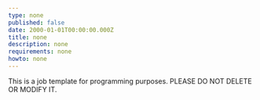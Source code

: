 ```yaml
---
type: none
published: false
date: 2000-01-01T00:00:00.000Z
title: none
description: none
requirements: none
howto: none
---
```


This is a job template for programming purposes. PLEASE DO NOT DELETE OR MODIFY IT.
